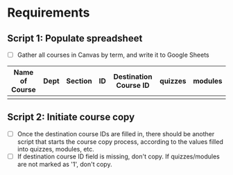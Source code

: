 # Requirements

## Script 1: Populate spreadsheet
- [ ] Gather all courses in Canvas by term, and write it to Google Sheets

| Name of Course | Dept | Section | ID | Destination Course ID | quizzes | modules |
|----------------|------|---------|----|-----------------------|---------|---------|
|                |      |         |    |                       |         |         |

## Script 2: Initiate course copy
- [ ] Once the destination course IDs are filled in, there should be another script that starts the course copy process, according to the values filled into quizzes, modules, etc.
- [ ] If destination course ID field is missing, don't copy. If quizzes/modules are not marked as '1', don't copy. 